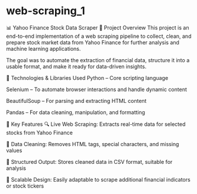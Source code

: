 # web-scraping_1
📊 Yahoo Finance Stock Data Scraper
📝 Project Overview
This project is an end-to-end implementation of a web scraping pipeline to collect, clean, and prepare stock market data from Yahoo Finance for further analysis and machine learning applications.

The goal was to automate the extraction of financial data, structure it into a usable format, and make it ready for data-driven insights.

🔧 Technologies & Libraries Used
Python – Core scripting language

Selenium – To automate browser interactions and handle dynamic content

BeautifulSoup – For parsing and extracting HTML content

Pandas – For data cleaning, manipulation, and formatting

🚀 Key Features
🔍 Live Web Scraping: Extracts real-time data for selected stocks from Yahoo Finance

🧹 Data Cleaning: Removes HTML tags, special characters, and missing values

📁 Structured Output: Stores cleaned data in CSV format, suitable for analysis

🔁 Scalable Design: Easily adaptable to scrape additional financial indicators or stock tickers


